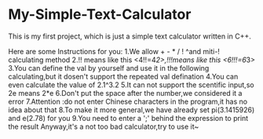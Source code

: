 # My-Simple-Text-Calculator
This is my first project, which is just a simple text calculator written in C++.

Here are some Instructions for you:
	1.We allow + - * / ! ^and miti-! calculating method 
	2.!! means like this <4!!=4*2>,!!!means like this <6!!!=6*3>
	3.You can define the val by yourself and use it in the following calculating,but it dosen't support the repeated val defination
	4.You can even calculate the value of 2.1^3.2
  5.It can not support the scentific input,so 2e means 2*e
  6.Don't put the space after the number,we considered it a error
  7.Attention :do not enter Chinese characters in the program,it has no idea about that
  8.To make it more general,we have already set pi(3.1415926) and e(2.78) for you
  9.You need to enter a ';' behind the expression to print the result
Anyway,it's a not too bad calculator,try to use it~
